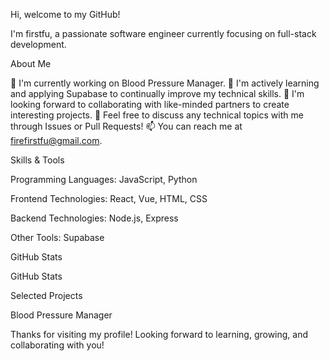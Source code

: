 Hi, welcome to my GitHub!

I'm firstfu, a passionate software engineer currently focusing on full-stack development.

About Me

🔭 I'm currently working on Blood Pressure Manager.
🌱 I'm actively learning and applying Supabase to continually improve my technical skills.
👯 I'm looking forward to collaborating with like-minded partners to create interesting projects.
💬 Feel free to discuss any technical topics with me through Issues or Pull Requests!
📫 You can reach me at firefirstfu@gmail.com.

Skills & Tools

Programming Languages: JavaScript, Python

Frontend Technologies: React, Vue, HTML, CSS

Backend Technologies: Node.js, Express

Other Tools: Supabase

GitHub Stats

GitHub Stats

Selected Projects

Blood Pressure Manager

Thanks for visiting my profile! Looking forward to learning, growing, and collaborating with you!
